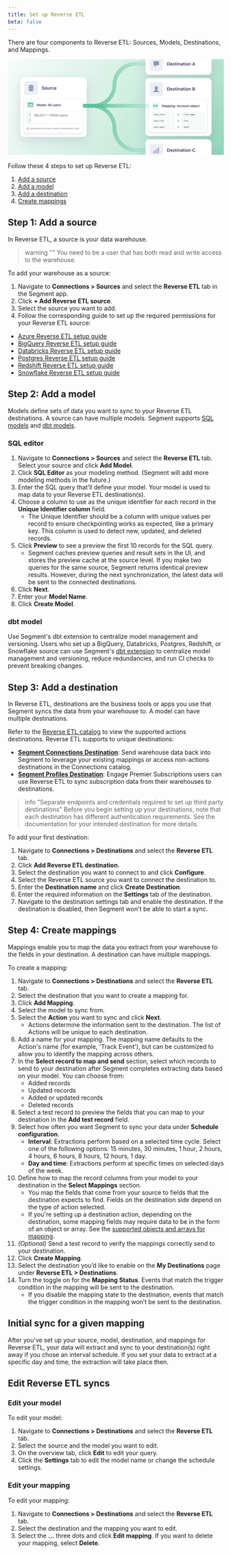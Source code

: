 ```yaml
---
title: Set up Reverse ETL
beta: false 
---
```


There are four components to Reverse ETL: Sources, Models, Destinations, and Mappings.

![Reverse ETL overview image](images/RETL_Doc_Illustration.png)

Follow these 4 steps to set up Reverse ETL:
1. [Add a source](#step-1-add-a-source)
2. [Add a model](#step-2-add-a-model)
3. [Add a destination](#step-3-add-a-destination)
4. [Create mappings](#step-4-create-mappings)

## Step 1: Add a source
In Reverse ETL, a source is your data warehouse. 

> warning ""
> You need to be a user that has both read and write access to the warehouse.

To add your warehouse as a source:

1. Navigate to **Connections > Sources** and select the **Reverse ETL** tab in the Segment app.
2. Click **+ Add Reverse ETL source**.
3. Select the source you want to add. 
4. Follow the corresponding guide to set up the required permissions for your Reverse ETL source:
  - [Azure Reverse ETL setup guide](/docs/connections/reverse-etl/reverse-etl-source-setup-guides/azure-setup)
  - [BigQuery Reverse ETL setup guide](/docs/connections/reverse-etl/reverse-etl-source-setup-guides/bigquery-setup)
  - [Databricks Reverse ETL setup guide](/docs/connections/reverse-etl/reverse-etl-source-setup-guides/databricks-setup)
  - [Postgres Reverse ETL setup guide](/docs/connections/reverse-etl/reverse-etl-source-setup-guides/postgres-setup)
  - [Redshift Reverse ETL setup guide](/docs/connections/reverse-etl/reverse-etl-source-setup-guides/redshift-setup)
  - [Snowflake Reverse ETL setup guide](/docs/connections/reverse-etl/reverse-etl-source-setup-guides/snowflake-setup)

## Step 2: Add a model
Models define sets of data you want to sync to your Reverse ETL destinations. A source can have multiple models. Segment supports [SQL models](/docs/connections/reverse-etl/setup/#step-4-create-mappings) and [dbt models](/docs/segment-app/extensions/dbt/).

### SQL editor
1. Navigate to **Connections > Sources** and select the **Reverse ETL** tab. Select your source and click **Add Model**.
2. Click **SQL Editor** as your modeling method. (Segment will add more modeling methods in the future.)
3. Enter the SQL query that’ll define your model. Your model is used to map data to your Reverse ETL destination(s).
4. Choose a column to use as the unique identifier for each record in the **Unique Identifier column** field.
    * The Unique Identifier should be a column with unique values per record to ensure checkpointing works as expected, like a primary key. This column is used to detect new, updated, and deleted records.
5. Click **Preview** to see a preview the first 10 records for the SQL query. 
    * Segment caches preview queries and result sets in the UI, and stores the preview cache at the source level. If you make two queries for the same source, Segment returns identical preview results. However, during the next synchronization, the latest data will be sent to the connected destinations.
6. Click **Next**.
7. Enter your **Model Name**.
8. Click **Create Model**.

### dbt model
Use Segment's dbt extension to centralize model management and versioning. Users who set up a BigQuery, Databricks, Postgres, Redshift, or Snowflake source can use Segment's [dbt extension](/docs/segment-app/extensions/dbt/) to centralize model management and versioning, reduce redundancies, and run CI checks to prevent breaking changes. 

## Step 3: Add a destination
In Reverse ETL, destinations are the business tools or apps you use that Segment syncs the data from your warehouse to. A model can have multiple destinations.

Refer to the [Reverse ETL catalog](/docs/connections/reverse-etl/reverse-etl-catalog/) to view the supported actions destinations. Reverse ETL supports to unique destinations:
- **[Segment Connections Destination](/docs/connections/reverse-etl/reverse-etl-catalog/#segment-connections-destination)**: Send warehouse data back into Segment to leverage your existing mappings or access non-actions destinations in the Connections catalog.
- **[Segment Profiles Destination](/docs/connections/destinations/catalog/actions-segment-profiles/)**: Engage Premier Subscriptions users can use Reverse ETL to sync subscription data from their warehouses to destinations.

> info "Separate endpoints and credentials required to set up third party destinations"
> Before you begin setting up your destinations, note that each destination has different authentication requirements. See the documentation for your intended destination for more details.

To add your first destination:
1. Navigate to **Connections > Destinations** and select the **Reverse ETL** tab.
2. Click **Add Reverse ETL destination**.
3. Select the destination you want to connect to and click **Configure**.
4. Select the Reverse ETL source you want to connect the destination to.
5. Enter the **Destination name** and click **Create Destination**.
6. Enter the required information on the **Settings** tab of the destination.
7. Navigate to the destination settings tab and enable the destination. If the destination is disabled, then Segment won't be able to start a sync.

## Step 4: Create mappings
Mappings enable you to map the data you extract from your warehouse to the fields in your destination. A destination can have multiple mappings.

To create a mapping:
1. Navigate to **Connections > Destinations** and select the **Reverse ETL** tab.
2. Select the destination that you want to create a mapping for.  
3. Click **Add Mapping**.
4. Select the model to sync from.
5. Select the **Action** you want to sync and click **Next**.
      * Actions determine the information sent to the destination. The list of Actions will be unique to each destination.
6. Add a name for your mapping. The mapping name defaults to the Action's name (for example, 'Track Event'), but can be customized to allow you to identify the mapping across others.
7. In the **Select record to map and send** section, select which records to send to your destination after Segment completes extracting data based on your model. You can choose from:
      * Added records
      * Updated records
      * Added or updated records
      * Deleted records
8. Select a test record to preview the fields that you can map to your destination in the **Add test record** field.
9. Select how often you want Segment to sync your data under **Schedule configuration**.
    * **Interval**: Extractions perform based on a selected time cycle. Select one of the following options: 15 minutes, 30 minutes, 1 hour, 2 hours, 4 hours, 6 hours, 8 hours, 12 hours, 1 day.
    * **Day and time**: Extractions perform at specific times on selected days of the week.
10. Define how to map the record columns from your model to your destination in the **Select Mappings** section.
    * You map the fields that come from your source to fields that the destination expects to find. Fields on the destination side depend on the type of action selected.
    * If you're setting up a destination action, depending on the destination, some mapping fields may require data to be in the form of an object or array. See the [supported objects and arrays for mapping](/docs/connections/reverse-etl/manage-retl/#supported-object-and-arrays).
11. *(Optional)* Send a test record to verify the mappings correctly send to your destination.
12. Click **Create Mapping**.
13. Select the destination you’d like to enable on the **My Destinations** page under **Reverse ETL > Destinations**.
14. Turn the toggle on for the **Mapping Status**. Events that match the trigger condition in the mapping will be sent to the destination.
    * If you disable the mapping state to the destination, events that match the trigger condition in the mapping won’t be sent to the destination.

## Initial sync for a given mapping
After you've set up your source, model, destination, and mappings for Reverse ETL, your data will extract and sync to your destination(s) right away if you chose an interval schedule. If you set your data to extract at a specific day and time, the extraction will take place then.

## Edit Reverse ETL syncs
### Edit your model

To edit your model:
1. Navigate to **Connections > Destinations** and select the **Reverse ETL** tab.
2. Select the source and the model you want to edit.
3. On the overview tab, click **Edit** to edit your query.
4. Click the **Settings** tab to edit the model name or change the schedule settings.

### Edit your mapping

To edit your mapping:
1. Navigate to **Connections > Destinations** and select the **Reverse ETL** tab.
2. Select the destination and the mapping you want to edit.
3. Select the **...** three dots and click **Edit mapping**. If you want to delete your mapping, select **Delete**.
